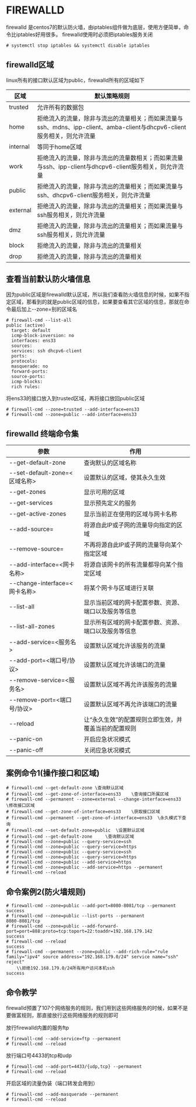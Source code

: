 # FIREWALLD

firewalld 是centos7的默认防火墙，由iptables组件做为底层，使用方便简单，命令比iptables好用很多。
firewalld使用时必须把iptables服务关闭

```shell
# systemctl stop iptables && systemctl disable iptables
```

## firewalld区域

linux所有的接口默认区域为public，firewalld所有的区域如下

| 区域       | 默认策略规则                                                                           |
|----------|----------------------------------------------------------------------------------|
| trusted  | 允许所有的数据包                                                                         |
| home     | 拒绝流入的流量，除非与流出的流量相关；而如果流量与ssh、mdns、ipp-client、amba-client与dhcpv6-client服务相关，则允许流量 |
| internal | 等同于home区域                                                                        |
| work     | 拒绝流入的流量，除非与流出的流量数相关；而如果流量与ssh、ipp-client与dhcpv6-client服务相关，则允许流量                 |
| public   | 拒绝流入的流量，除非与流出的流量相关；而如果流量与ssh、dhcpv6-client服务相关，则允许流量                             |
| external | 拒绝流入的流量，除非与流出的流量相关；而如果流量与ssh服务相关，则允许流量                                           |
| dmz      | 拒绝流入的流量，除非与流出的流量相关；而如果流量与ssh服务相关，则允许流量                                           |
| block    | 拒绝流入的流量，除非与流出的流量相关                                                               |
| drop     | 拒绝流入的流量，除非与流出的流量相关                                                               |

## 查看当前默认防火墙信息

因为public区域是firewalld默认区域，所以我们查看防火墙信息的时候，如果不指定区域，那看到的就是public区域的信息，如果要查看其它区域的信息，那就在命令最后加上--zone=别的区域名

```shell
# firewall-cmd --list-all
public (active)
  target: default
  icmp-block-inversion: no
  interfaces: ens33
  sources:
  services: ssh dhcpv6-client
  ports:
  protocols:
  masquerade: no
  forward-ports:
  source-ports:
  icmp-blocks:
  rich rules:
```

将ens33的接口放入到trusted区域，再将接口放回public区域

```shell
# firewall-cmd --zone=trusted --add-interface=ens33
# firewall-cmd --zone=public --add-interface=ens33
```

## firewalld 终端命令集

| 参数                        | 作用                          |
|---------------------------|-----------------------------|
| --get-default-zone        | 查询默认的区域名称                   |
| --set-default-zone=<区域名称> | 设置默认的区域，使其永久生效              |
| --get-zones               | 显示可用的区域                     |
| --get-services            | 显示预先定义的服务                   |
| --get-active-zones        | 显示当前正在使用的区域与网卡名称            |
| --add-source=             | 将源自此IP或子网的流量导向指定的区域         |
| --remove-source=          | 不再将源自此IP或子网的流量导向某个指定区域      |
| --add-interface=<网卡名称>    | 将源自该网卡的所有流量都导向某个指定区域        |
| --change-interface=<网卡名称> | 将某个网卡与区域进行关联                |
| --list-all                | 显示当前区域的网卡配置参数、资源、端口以及服务等信息  |
| --list-all-zones          | 显示所有区域的网卡配置参数、资源、端口以及服务等信息  |
| --add-service=<服务名>       | 设置默认区域允许该服务的流量              |
| --add-port=<端口号/协议>       | 设置默认区域允许该端口的流量              |
| --remove-service=<服务名>    | 设置默认区域不再允许该服务的流量            |
| --remove-port=<端口号/协议>    | 设置默认区域不再允许该端口的流量            |
| --reload                  | 让“永久生效”的配置规则立即生效，并覆盖当前的配置规则 |
| --panic-on                | 开启应急状况模式                    |
| --panic-off               | 关闭应急状况模式                    |

## 案例命令1(操作接口和区域)

```shell
# firewall-cmd --get-default-zone \查询默认区域
# firewall-cmd --get-zone-of-interface=ens33    \查询接口所属区域
# firewall-cmd --permanent --zone=external --change-interface=ens33    \修改接口区域
# firewall-cmd --get-zone-of-interface=ens33    \获取接口区域
# firewall-cmd --permanent --get-zone-of-interface=ens33  \永久模式下查询
# firewall-cmd --set-default-zone=public  \设置默认区域
# firewall-cmd --get-default-zone     \查询默认区域
# firewall-cmd --zone=public --query-service=ssh
# firewall-cmd --zone=public --query-service=https
# firewall-cmd --zone=public --query-service=ssh
# firewall-cmd --zone=public --query-service=https
# firewall-cmd --zone=public --add-service=https
# firewall-cmd --zone=public --add-service=https --permanent
# firewall-cmd --reload
```

## 命令案例2(防火墙规则)

```shell
# firewall-cmd --zone=public --add-port=8080-8081/tcp --permanent
success
# firewall-cmd --zone=public --list-ports --permanent
8080-8081/tcp
# firewall-cmd --zone=public --add-forward-port=port=888:proto=tcp:toport=22:toaddr=192.168.179.142
success
# firewall-cmd --reload
success
# firewall-cmd --permanent --zone=public --add-rich-rule="rule family="ipv4" source address="192.168.179.0/24" service name="ssh" reject"
    \\拒绝192.168.179.0/24所有用户访问本机ssh
success
```

## 命令教学

firewalld预置了107个网络服务的规则，我们用到这些网络服务的时候，如果不是要做富规则，那直接放行这些网络服务的规则即可  

放行firewalld内置的服务ftp  

```shell
# firewall-cmd --add-service=ftp --permanent
# firewall-cmd --reload
```

放行端口号4433的tcp和udp  

```shell
# firewall-cmd --add-port=4433/{udp,tcp} --permanent
# firewall-cmd --reload
```

开启区域的流量伪装（端口转发会用到）

```shell
# firewall-cmd --add-masquerade --permanent
# firewall-cmd --reload
```